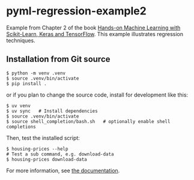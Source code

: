 # pyml-regression-example2

Example from Chapter 2 of the book [Hands-on Machine Learning with Scikit-Learn, Keras and TensorFlow](https://github.com/ageron/handson-ml3). This example illustrates regression techniques.

## Installation from Git source
```
$ python -m venv .venv
$ source .venv/bin/activate
$ pip install .
```
or if you plan to change the source code, install for development like this:
```
$ uv venv
$ uv sync   # Install dependencies
$ source .venv/bin/activate
$ source shell_completion/bash.sh   # optionally enable shell completions
```
Then, test the installed script:
```
$ housing-prices --help
# Test a sub command, e.g. download-data
$ housing-prices download-data
```

For more information, see [the documentation](https://hakonhagland.github.io/pyml-regression-example2/).
